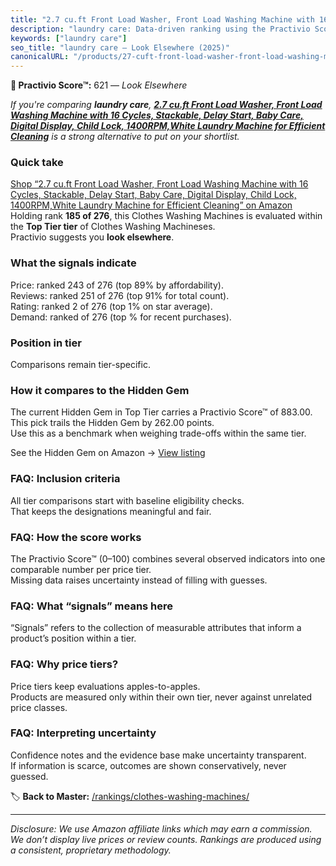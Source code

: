 ```yaml
---
title: "2.7 cu.ft Front Load Washer, Front Load Washing Machine with 16 Cycles, Stackable, Delay Start, Baby Care, Digital Display, Child Lock, 1400RPM,White Laundry Machine for Efficient Cleaning"
description: "laundry care: Data-driven ranking using the Practivio Score™. Positioned by quality, value, demand, findability, momentum."
keywords: ["laundry care"]
seo_title: "laundry care — Look Elsewhere (2025)"
canonicalURL: "/products/27-cuft-front-load-washer-front-load-washing-machine-with-16-cycles-stackable-delay-start-baby-care-digital-display-child-lock-1400rpmwhite-laundry-machine-for-efficient-cleaning-B0CS2ZXR1S/"
---
```


**🚫 Practivio Score™:** 621 — _Look Elsewhere_


*If you're comparing **laundry care**, **[2.7 cu.ft Front Load Washer, Front Load Washing Machine with 16 Cycles, Stackable, Delay Start, Baby Care, Digital Display, Child Lock, 1400RPM,White Laundry Machine for Efficient Cleaning](https://www.amazon.com/dp/B0CS2ZXR1S?tag=practivio-20)** is a strong alternative to put on your shortlist.*
### Quick take
[Shop “2.7 cu.ft Front Load Washer, Front Load Washing Machine with 16 Cycles, Stackable, Delay Start, Baby Care, Digital Display, Child Lock, 1400RPM,White Laundry Machine for Efficient Cleaning” on Amazon](https://www.amazon.com/dp/B0CS2ZXR1S?tag=practivio-20)
Holding rank **185 of 276**, this Clothes Washing Machines is evaluated within the **Top Tier tier** of Clothes Washing Machineses.  
Practivio suggests you **look elsewhere**.

### What the signals indicate
Price: ranked 243 of 276 (top 89% by affordability).  
Reviews: ranked 251 of 276 (top 91% for total count).  
Rating: ranked 2 of 276 (top 1% on star average).  
Demand: ranked  of 276 (top % for recent purchases).

### Position in tier
Comparisons remain tier-specific.

### How it compares to the Hidden Gem
The current Hidden Gem in Top Tier carries a Practivio Score™ of 883.00.  
This pick trails the Hidden Gem by 262.00 points.  
Use this as a benchmark when weighing trade-offs within the same tier.  

See the Hidden Gem on Amazon → [View listing](https://www.amazon.com/dp/B089YSKJY6?tag=practivio-20)

### FAQ: Inclusion criteria
All tier comparisons start with baseline eligibility checks.  
That keeps the designations meaningful and fair.

### FAQ: How the score works
The Practivio Score™ (0–100) combines several observed indicators into one comparable number per price tier.  
Missing data raises uncertainty instead of filling with guesses.

### FAQ: What “signals” means here
“Signals” refers to the collection of measurable attributes that inform a product’s position within a tier.

### FAQ: Why price tiers?
Price tiers keep evaluations apples-to-apples.  
Products are measured only within their own tier, never against unrelated price classes.

### FAQ: Interpreting uncertainty
Confidence notes and the evidence base make uncertainty transparent.  
If information is scarce, outcomes are shown conservatively, never guessed.


🏷️ **Back to Master:** [/rankings/clothes-washing-machines/](/rankings/clothes-washing-machines/)

---
_Disclosure: We use Amazon affiliate links which may earn a commission. We don’t display live prices or review counts. Rankings are produced using a consistent, proprietary methodology._
